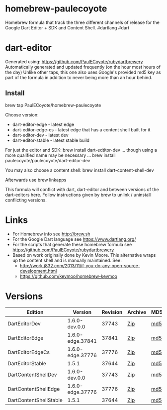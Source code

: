 homebrew-paulecoyote
====================

Homebrew formula that track the three different channels of release for the Google Dart Editor + SDK and Content Shell.  #dartlang #dart

dart-editor
===========

Generated using: https://github.com/PaulECoyote/rubydartbrewery
Automatically generated and updated frequently (on the hour most hours of the day)
Unlike other taps, this one also uses Google's provided md5 key as part of the formula in addition to never being more than an hour behind.

Install
-------
brew tap PaulECoyote/homebrew-paulecoyote

Choose version:
* dart-editor-edge - latest edge
* dart-editor-edge-cs - latest edge that has a content shell built for it
* dart-editor-dev - latest dev
* dart-editor-stable - latest stable build

For just the editor and SDK:
brew install dart-edtitor-dev
... though using a more qualified name may be necessary ...
brew install paulecoyote/paulecoyote/dart-editor-dev

You may also choose a content shell:
brew install dart-content-shell-dev

Afterwards use 
brew linkapps

This formula will conflict with dart, dart-editor and between versions of the dart-editors here.  Follow instructions given by brew to unlink / uninstall conflicting versions.

Links
=====
* For Homebrew info see http://brew.sh
* For the Google Dart language see https://www.dartlang.org/
* For the scripts that generate these homebrew formula see https://github.com/PaulECoyote/rubydartbrewery
* Based on work originally done by Kevin Moore. This alternative wraps up the content shell and is manually maintained.  See: 
    * http://work.j832.com/2013/11/if-you-do-any-open-source-development.html
    * https://github.com/kevmoo/homebrew-kevmoo

Versions
========
| Edition | Version | Revision | Archive | MD5 | Notes |
| ------- | ------- | -------- | ------- | --- | ----- |
| DartEditorDev | 1.6.0-dev.0.0 | 37743 | [Zip](http://storage.googleapis.com/dart-archive/channels/dev/release/37743/editor/darteditor-macos-x64.zip) | [md5](http://storage.googleapis.com/dart-archive/channels/dev/release/37743/editor/darteditor-macos-x64.zip.md5sum) | [Changes](http://storage.googleapis.com/dart-archive/channels/dev/release/latest/changelog.html) |
| DartEditorEdge | 1.6.0-edge.37841 | 37841 | [Zip](http://storage.googleapis.com/dart-archive/channels/be/raw/37841/editor/darteditor-macos-x64.zip) | [md5](http://storage.googleapis.com/dart-archive/channels/be/raw/37841/editor/darteditor-macos-x64.zip.md5sum) | - |
| DartEditorEdgeCs | 1.6.0-edge.37776 | 37776 | [Zip](http://storage.googleapis.com/dart-archive/channels/be/raw/37776/editor/darteditor-macos-x64.zip) | [md5](http://storage.googleapis.com/dart-archive/channels/be/raw/37776/editor/darteditor-macos-x64.zip.md5sum) | - |
| DartEditorStable | 1.5.1 | 37644 | [Zip](http://storage.googleapis.com/dart-archive/channels/stable/release/37644/editor/darteditor-macos-x64.zip) | [md5](http://storage.googleapis.com/dart-archive/channels/stable/release/37644/editor/darteditor-macos-x64.zip.md5sum) | [Changes](http://storage.googleapis.com/dart-archive/channels/stable/release/latest/changelog.html) |
| DartContentShellDev | 1.6.0-dev.0.0 | 37743 | [Zip](http://storage.googleapis.com/dart-archive/channels/dev/release/37743/dartium/content_shell-macos-ia32-release.zip) | [md5](http://storage.googleapis.com/dart-archive/channels/dev/release/37743/dartium/content_shell-macos-ia32-release.zip.md5sum) | - |
| DartContentShellEdge | 1.6.0-edge.37776 | 37776 | [Zip](http://storage.googleapis.com/dart-archive/channels/be/raw/37776/dartium/content_shell-macos-ia32-release.zip) | [md5](http://storage.googleapis.com/dart-archive/channels/be/raw/37776/dartium/content_shell-macos-ia32-release.zip.md5sum) | - |
| DartContentShellStable | 1.5.1 | 37644 | [Zip](http://storage.googleapis.com/dart-archive/channels/stable/release/37644/dartium/content_shell-macos-ia32-release.zip) | [md5](http://storage.googleapis.com/dart-archive/channels/stable/release/37644/dartium/content_shell-macos-ia32-release.zip.md5sum) | - |
